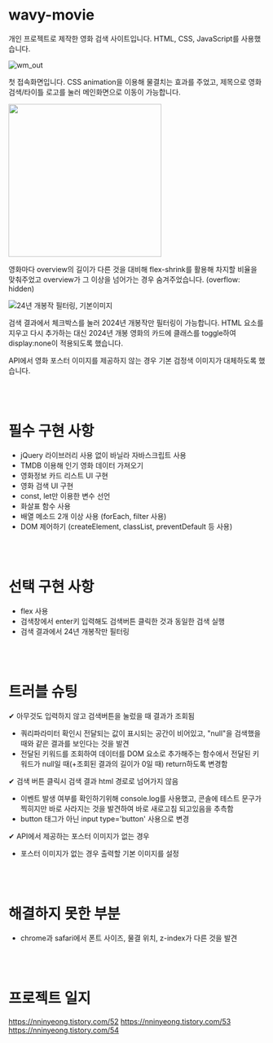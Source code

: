 # wavy-movie

개인 프로젝트로 제작한 영화 검색 사이트입니다.
HTML, CSS, JavaScript를 사용했습니다.

![wm_out](https://github.com/user-attachments/assets/82395c07-01ac-49c7-b7fd-922206558580)

첫 접속화면입니다. CSS animation을 이용해 물결치는 효과를 주었고, 제목으로 영화 검색/타이틀 로고를 눌러 메인화면으로 이동이 가능합니다.

<img src="https://github.com/user-attachments/assets/929a9601-e0ec-4192-b3dc-3d220bb654d1" width="300px" height="" />

영화마다 overview의 길이가 다른 것을 대비해 flex-shrink를 활용해 차지할 비율을 맞춰주었고 overview가 그 이상을 넘어가는 경우 숨겨주었습니다. (overflow: hidden)

![24년 개봉작 필터링, 기본이미지](https://github.com/user-attachments/assets/183e902f-71ea-4099-9628-9afdf4917eb4)

검색 결과에서 체크박스를 눌러 2024년 개봉작만 필터링이 가능합니다. HTML 요소를 지우고 다시 추가하는 대신 2024년 개봉 영화의 카드에 클래스를 toggle하여 display:none이 적용되도록 했습니다.

API에서 영화 포스터 이미지를 제공하지 않는 경우 기본 검정색 이미지가 대체하도록 했습니다.

<br>
<br>

# 필수 구현 사항
- jQuery 라이브러리 사용 없이 바닐라 자바스크립트 사용
- TMDB 이용해 인기 영화 데이터 가져오기
- 영화정보 카드 리스트 UI 구현
- 영화 검색 UI 구현
- const, let만 이용한 변수 선언
- 화살표 함수 사용
- 배열 메소드 2개 이상 사용 (forEach, filter 사용)
- DOM 제어하기 (createElement, classList, preventDefault 등 사용)

<br>
<br>

# 선택 구현 사항
- flex 사용
- 검색창에서 enter키 입력해도 검색버튼 클릭한 것과 동일한 검색 실행
- 검색 결과에서 24년 개봉작만 필터링

<br>
<br>

# 트러블 슈팅
✔︎ 아무것도 입력하지 않고 검색버튼을 눌렀을 때 결과가 조회됨
- 쿼리파라미터 확인시 전달되는 값이 표시되는 공간이 비어있고, "null"을 검색했을 때와 같은 결과를 보인다는 것을 발견
- 전달된 키워드를 조회하여 데이터를 DOM 요소로 추가해주는 함수에서 전달된 키워드가 null일 때(+조회된 결과의 길이가 0일 때) return하도록 변경함

✔︎ 검색 버튼 클릭시 검색 결과 html 경로로 넘어가지 않음
- 이벤트 발생 여부를 확인하기위해 console.log를 사용했고, 콘솔에 테스트 문구가 찍히지만 바로 사라지는 것을 발견하여 바로 새로고침 되고있음을 추측함
- button 태그가 아닌 input type='button' 사용으로 변경

✔︎ API에서 제공하는 포스터 이미지가 없는 경우
- 포스터 이미지가 없는 경우 출력할 기본 이미지를 설정

<br>
<br>

# 해결하지 못한 부분
- chrome과 safari에서 폰트 사이즈, 물결 위치, z-index가 다른 것을 발견

<br>
<br>

# 프로젝트 일지
https://nninyeong.tistory.com/52
https://nninyeong.tistory.com/53
https://nninyeong.tistory.com/54
